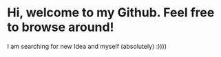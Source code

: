 # Hi, welcome to my Github. Feel free to browse around!

I am searching for new Idea and myself (absolutely) :))))
